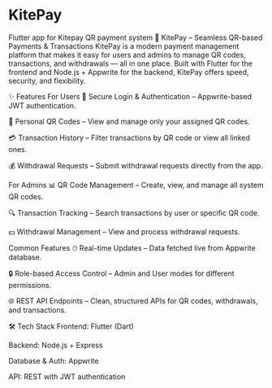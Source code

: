 # KitePay
Flutter app for Kitepay QR payment system
🚀 KitePay – Seamless QR-based Payments & Transactions
KitePay is a modern payment management platform that makes it easy for users and admins to manage QR codes, transactions, and withdrawals — all in one place. Built with Flutter for the frontend and Node.js + Appwrite for the backend, KitePay offers speed, security, and flexibility.

✨ Features
For Users
🔑 Secure Login & Authentication – Appwrite-based JWT authentication.

📱 Personal QR Codes – View and manage only your assigned QR codes.

💳 Transaction History – Filter transactions by QR code or view all linked ones.

💰 Withdrawal Requests – Submit withdrawal requests directly from the app.

For Admins
📊 QR Code Management – Create, view, and manage all system QR codes.

🔍 Transaction Tracking – Search transactions by user or specific QR code.

💵 Withdrawal Management – View and process withdrawal requests.

Common Features
⏱ Real-time Updates – Data fetched live from Appwrite database.

🔒 Role-based Access Control – Admin and User modes for different permissions.

🌐 REST API Endpoints – Clean, structured APIs for QR codes, withdrawals, and transactions.

🛠 Tech Stack
Frontend: Flutter (Dart)

Backend: Node.js + Express

Database & Auth: Appwrite

API: REST with JWT authentication
